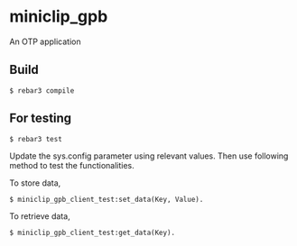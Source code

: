 miniclip_gpb
=====

An OTP application

Build
-----

    $ rebar3 compile

For testing
-----------

    $ rebar3 test

Update the sys.config parameter using relevant values.
Then use following method to test the functionalities.

To store data,

    $ miniclip_gpb_client_test:set_data(Key, Value).

To retrieve data,

    $ miniclip_gpb_client_test:get_data(Key).


